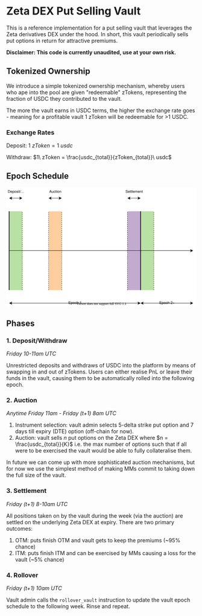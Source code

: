 # Zeta DEX Put Selling Vault

This is a reference implementation for a put selling vault that leverages the Zeta derivatives DEX under the hood. In short, this vault periodically sells put options in return for attractive premiums.

**Disclaimer: This code is currently unaudited, use at your own risk.**

## Tokenized Ownership

We introduce a simple tokenized ownership mechanism, whereby users who ape into the pool are given "redeemable" zTokens, representing the fraction of USDC they contributed to the vault.

The more the vault earns in USDC terms, the higher the exchange rate goes - meaning for a profitable vault 1 zToken will be redeemable for >1 USDC.

### Exchange Rates

Deposit: $1\ zToken = 1\ usdc$

Withdraw: $1\ zToken = \frac{usdc_{total}}{zToken_{total}}\ usdc$

## Epoch Schedule

![](./images/vault_epoch_schedule.svg)

## Phases

### 1. Deposit/Withdraw

_Friday 10-11am UTC_

Unrestricted deposits and withdraws of USDC into the platform by means of swapping in and out of zTokens. Users can either realise PnL or leave their funds in the vault, causing them to be automatically rolled into the following epoch.

### 2. Auction

_Anytime Friday 11am - Friday (t+1) 8am UTC_

1. Instrument selection: vault admin selects 5-delta strike put option and 7 days till expiry (DTE) option (off-chain for now).
2. Auction: vault sells _n_ put options on the Zeta DEX where $n = \frac{usdc_{total}}{K}$ i.e. the max number of options such that if all were to be exercised the vault would be able to fully collateralise them.

In future we can come up with more sophisticated auction mechanisms, but for now we use the simplest method of making MMs commit to taking down the full size of the vault.

### 3. Settlement

_Friday (t+1) 8-10am UTC_

All positions taken on by the vault during the week (via the auction) are settled on the underlying Zeta DEX at expiry. There are two primary outcomes:

1. OTM: puts finish OTM and vault gets to keep the premiums (~95% chance)
2. ITM: puts finish ITM and can be exercised by MMs causing a loss for the vault (~5% chance)

### 4. Rollover

_Friday (t+1) 10am UTC_

Vault admin calls the `rollover_vault` instruction to update the vault epoch schedule to the following week. Rinse and repeat.
